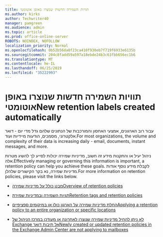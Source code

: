 ```yaml
---
title: תוויות השמירה חדשות שנוצרו באופן אוטומטי
ms.author: kirks
author: Techwriter40
manager: pamgreen
ms.audience: admin
ms.topic: article
ms.prod: office-online-server
ROBOTS: NOINDEX, NOFOLLOW
localization_priority: Normal
ms.openlocfilehash: 0b52b56da0f23ca410f930eb7f719f6933e6135b
ms.sourcegitcommit: 204c8fadd59a597a18ebde24b3c63fbb656ec1b6
ms.translationtype: MT
ms.contentlocale: he-IL
ms.lasthandoff: 06/25/2019
ms.locfileid: "35222993"
---
```

# <a name="new-retention-labels-created-automatically"></a><span data-ttu-id="85ab6-102">תוויות השמירה חדשות שנוצרו באופן אוטומטי</span><span class="sxs-lookup"><span data-stu-id="85ab6-102">New retention labels created automatically</span></span>

<span data-ttu-id="85ab6-103">עבור רוב הארגונים, אמצעי האחסון והמורכבות של הנתונים שלהם גדל מדי יום - דואר אלקטרוני, מסמכים, הודעות מיידיות ועוד.</span><span class="sxs-lookup"><span data-stu-id="85ab6-103">For most organizations, the volume and complexity of their data is increasing daily - email, documents, instant messages, and more.</span></span>

<span data-ttu-id="85ab6-104">ניהול יעיל או והתקנות מידע זה חשוב, מדיניות שמירה יכולות לסייע לך להשיג מטרות אלה.</span><span class="sxs-lookup"><span data-stu-id="85ab6-104">Effectively managing or governing this information is important, a retention policy can help you achieve these goals.</span></span> <span data-ttu-id="85ab6-105">לקבלת מידע נוסף אודות מדיניות שמירה, נא בקר הקישורים שלהלן.</span><span class="sxs-lookup"><span data-stu-id="85ab6-105">For more information on retention policies, please visit the links below.</span></span>

- [<span data-ttu-id="85ab6-106">מבט כולל על מדיניות שמירה</span><span class="sxs-lookup"><span data-stu-id="85ab6-106">Overview of retention policies</span></span>](https://docs.microsoft.com/office365/securitycompliance/retention-policies)

- [<span data-ttu-id="85ab6-107">תגיות השמירה ובמדיניות שמירת</span><span class="sxs-lookup"><span data-stu-id="85ab6-107">Retention tags and retention policies</span></span>](https://docs.microsoft.com/exchange/security-and-compliance/messaging-records-management/retention-tags-and-policies)

- [<span data-ttu-id="85ab6-108">החלת מדיניות שמירה על הארגון כולו או במיקומים ספציפיים</span><span class="sxs-lookup"><span data-stu-id="85ab6-108">Applying a retention policy to an entire organization or specific locations</span></span>](https://docs.microsoft.com/office365/securitycompliance/retention-policies#applying-a-retention-policy-to-an-entire-organization-or-specific-locations)

- [<span data-ttu-id="85ab6-109">לא ניתן להחיל מדיניות שמירה שנוצרו לאחרונה או מעודכן במרכז הניהול של Exchange אל תיבות דואר</span><span class="sxs-lookup"><span data-stu-id="85ab6-109">Newly created or updated retention policies in the Exchange Admin Center are not applying to mailboxes</span></span>](https://docs.microsoft.com/alchemyinsights/retention-policies-in-exchange-admin-center-not-working)

